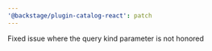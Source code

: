 ```yaml
---
'@backstage/plugin-catalog-react': patch
---
```


Fixed issue where the query kind parameter is not honored
